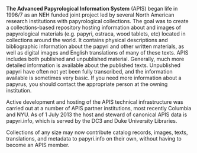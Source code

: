 **The Advanced Papyrological Information System** (APIS) began life in 1996/7 as an NEH funded joint project led by several North American research institutions with papyrological collections. The goal was to create a collections-based repository hosting information about and images of papyrological materials (e.g. papyri, ostraca, wood tablets, etc) located in collections around the world. It contains physical descriptions and bibliographic information about the papyri and other written materials, as well as digital images and English translations of many of these texts. APIS includes both published and unpublished material. Generally, much more detailed information is available about the published texts. Unpublished papyri have often not yet been fully transcribed, and the information available is sometimes very basic. If you need more information about a papyrus, you should contact the appropriate person at the owning institution.

Active development and hosting of the APIS technical infrastructure was carried out at a number of APIS partner institutions, most recently Columbia and NYU. As of 1 July 2013 the host and steward of canonical APIS data is papyri.info, which is served by the DC3 and Duke University Libraries.

Collections of any size may now contribute catalog records, images, texts, translations, and metadata to papyri.info on their own, without having to become an APIS member. 
